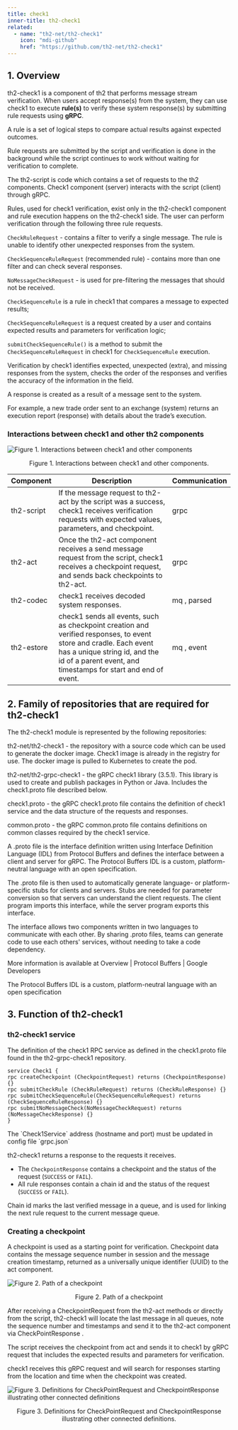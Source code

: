 ```yaml
---
title: check1
inner-title: th2-check1
related:
  - name: "th2-net/th2-check1"
    icon: "mdi-github"
    href: "https://github.com/th2-net/th2-check1"
--- 
```


## 1. Overview

th2-check1 is a component of th2 that performs message stream verification. When users accept response(s) from the system, they can use check1 to execute **rule(s)** to verify these system response(s) by submitting rule requests using **gRPC**.
 
<notice info>
A rule is a set of logical steps to compare actual results against expected outcomes. 
</notice>

Rule requests are submitted by the script and verification is done in the background while the script continues to work without waiting for verification to complete. 

<notice info>
The th2-script is code which contains a set of requests to the th2 components.
Check1 component (server) interacts with the script (client) through gRPC. 
</notice>



Rules, used for check1 verification, exist only in the th2-check1 component and rule execution happens on the th2-check1 side. The user can perform verification through the following three rule requests.

`CheckRuleRequest` - contains a filter to verify a single message. The rule is unable to identify other unexpected responses from the system. 

`CheckSequenceRuleRequest` (recommended rule) - contains more than one filter and can check several responses.  

`NoMessageCheckRequest` - is used for pre-filtering the messages that should not be received.

<notice info>

`CheckSequenceRule` is a rule in check1 that compares a message to expected results;

`CheckSequenceRuleRequest` is a request created by a user and contains expected results and parameters for verification logic;

`submitCheckSequenceRule()` is a method to submit the `CheckSequenceRuleRequest` in check1 for `CheckSequenceRule` execution.

</notice>

Verification by check1 identifies expected, unexpected (extra), and missing responses from the system, checks the order of the responses and verifies the accuracy of the information in the field.

<notice info>

A response is created as a result of a message sent to the system. 

For example, a new trade order sent to an exchange (system) returns an execution report (response) with details about the trade’s execution.

</notice>

### Interactions between check1 and other th2 components

![](/img/boxes/exactpro/check1/fgr1_check1_interactions.png "Figure 1. Interactions between check1 and other components") 

<center>
Figure 1. Interactions between check1 and other components.
</center> 

|Component| Description| Communication
|---|---|---|
|th2-script|If the message request to th2-act by the script was a success, check1 receives verification requests with expected values, parameters, and checkpoint.|grpc|
|th2-act|Once the th2-act component receives a send message request from the script, check1 receives a checkpoint request, and sends back checkpoints to th2-act.|grpc
|th2-codec|check1 receives decoded system responses.| mq , parsed|
|th2-estore|check1 sends all events, such as checkpoint creation and verified responses, to event store and cradle. Each event has a unique string id, and the id of a parent event, and timestamps for start and end of event.|mq , event|

## 2. Family of repositories that are required for th2-check1
The th2-check1 module is represented by the following repositories:

th2-net/th2-check1 - the repository with a source code which can be used to generate the docker image. Check1 image is already in the registry for use. The docker image is pulled to Kubernetes to create the pod. 

th2-net/th2-grpc-check1 - the gRPC check1 library (3.5.1). This library is used to create and publish packages in Python or Java. Includes the check1.proto file described below.

check1.proto - the gRPC check1.proto file contains the definition of check1 service and the data structure of the requests and responses.

common.proto - the gRPC common.proto file contains definitions on common classes required by the check1 service.

<notice info>
A .proto file is the interface definition written using Interface Definition Language (IDL) from Protocol Buffers and defines the interface between a client and server for gRPC. The Protocol Buffers IDL is a custom, platform-neutral language with an open specification.

The .proto file is then used to automatically generate language- or platform-specific stubs for clients and servers. Stubs are needed for parameter conversion so that servers can understand the client requests. The client program imports this interface, while the server program exports this interface. 

The interface allows two components written in two languages to communicate with each other. By sharing .proto files, teams can generate code to use each others' services, without needing to take a code dependency.

More information is available at Overview  |  Protocol Buffers  |  Google Developers 

</notice>

The Protocol Buffers IDL is a custom, platform-neutral language with an open specification

## 3. Function of th2-check1

### th2-check1 service
The definition of the check1 RPC service as defined in the check1.proto file found in the th2-grpc-check1 repository.  

    service Check1 {
    rpc createCheckpoint (CheckpointRequest) returns (CheckpointResponse) {}  
    rpc submitCheckRule (CheckRuleRequest) returns (CheckRuleResponse) {}  
    rpc submitCheckSequenceRule(CheckSequenceRuleRequest) returns (CheckSequenceRuleResponse) {}  
    rpc submitNoMessageCheck(NoMessageCheckRequest) returns (NoMessageCheckResponse) {}  
    }

<notice info>
The  `Check1Service` address (hostname and port) must be updated in config file `grpc.json`
</notice>

th2-check1 returns a response to the requests it receives. 
- The `CheckpointResponse` contains a checkpoint and the status of the request (`SUCCESS` or `FAIL`).
- All rule responses contain a chain id and the status of the request (`SUCCESS` or `FAIL`).

<notice info>
Chain id marks the last verified message in a queue, and is used for linking the next rule request to the current message queue.
</notice>

### Creating a checkpoint

A checkpoint is used as a starting point for verification. Checkpoint data contains the message sequence number in session and the message creation timestamp, returned as a universally unique identifier (UUID) to the act component.

![](/img/boxes/exactpro/check1/fgr2_path_of_chckpnt.png "Figure 2. Path of a checkpoint")
<center>
Figure 2. Path of a checkpoint
</center>

After receiving a CheckpointRequest  from the th2-act methods or directly from the script, th2-check1 will locate the last message in all queues, note the sequence number and timestamps and send it to the th2-act component via CheckPointResponse .

<notice info>
The script receives the checkpoint from act and sends it to check1 by gRPC request that includes the expected results and parameters for verification.

check1 receives this gRPC request and will search for responses starting from the location and time when the checkpoint was created.

</notice>

![](/img/boxes/exactpro/check1/fgr3.png "Figure 3. Definitions for CheckPointRequest and CheckpointResponse illustrating other connected definitions")

<center>
Figure 3. Definitions for CheckPointRequest and CheckpointResponse illustrating other connected definitions.
</center>

